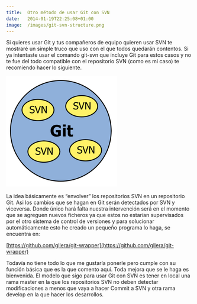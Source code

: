 ```yaml
---
title:  Otro método de usar Git con SVN
date:   2014-01-19T22:25:08+01:00
image:  /images/git-svn-structure.png
---
```

Si quieres usar Git y tus compañeros de equipo quieren usar SVN te mostraré un simple truco que uso con el que todos quedarán contentos. Si ya intentaste usar el comando git-svn que incluye Git para estos casos y no te fue del todo compatible con el repositorio SVN (como es mi caso) te recomiendo hacer lo siguiente.

![git-svn-structure](git-svn-structure.png)

La idea básicamente es “envolver” los repositorios SVN en un repositorio Git. Asi los cambios que se hagan en Git serán detectados por SVN y viceversa. Donde único hará falta nuestra intervención será en el momento que se agreguen nuevos ficheros ya que estos no estarían supervisados por el otro sistema de control de versiones y para solucionar automáticamente esto he creado un pequeño programa lo haga, se encuentra en:

[https://github.com/gllera/git-wrapper](https://github.com/gllera/git-wrapper)

Todavía no tiene todo lo que me gustaría ponerle pero cumple con su función básica que es la que comento aquí. Toda mejora que se le haga es bienvenida. El modelo que sigo para usar Git con SVN es tener en local una rama master en la que los repositorios SVN no deben detectar modificaciones a menos que vaya a hacer Commit a SVN y otra rama develop en la que hacer los desarrollos.